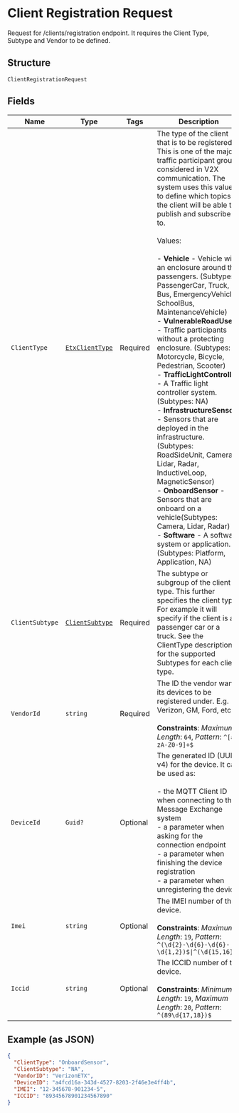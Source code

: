 
# Client Registration Request

Request for /clients/registration endpoint. It requires the Client Type, Subtype and Vendor to be defined.

## Structure

`ClientRegistrationRequest`

## Fields

| Name | Type | Tags | Description |
|  --- | --- | --- | --- |
| `ClientType` | [`EtxClientType`](../../doc/models/etx-client-type.md) | Required | The type of the client that is to be registered. This is one of the major traffic participant groups considered in V2X communication. The system uses this value to define which topics the client will be able to publish and subscribe to.<br><br>Values:<br><br>- **Vehicle** - Vehicle with an enclosure around the passengers. (Subtypes: PassengerCar, Truck, Bus, EmergencyVehicle, SchoolBus, MaintenanceVehicle)<br>- **VulnerableRoadUser** - Traffic participants without a protecting enclosure. (Subtypes: Motorcycle, Bicycle, Pedestrian, Scooter)<br>- **TrafficLightController** - A Traffic light controller system. (Subtypes: NA)<br>- **InfrastructureSensor** - Sensors that are deployed in the infrastructure. (Subtypes: RoadSideUnit, Camera, Lidar, Radar, InductiveLoop, MagneticSensor)<br>- **OnboardSensor** - Sensors that are onboard on a vehicle(Subtypes: Camera, Lidar, Radar)<br>- **Software** - A software system or application. (Subtypes: Platform, Application, NA) |
| `ClientSubtype` | [`ClientSubtype`](../../doc/models/client-subtype.md) | Required | The subtype or subgroup of the client type. This further specifies the client type. For example it will specify if the client is a passenger car or a truck. See the ClientType description for the supported Subtypes for each client type. |
| `VendorId` | `string` | Required | The ID the vendor wants its devices to be registered under. E.g. Verizon, GM, Ford, etc.<br><br>**Constraints**: *Maximum Length*: `64`, *Pattern*: `^[a-zA-Z0-9]+$` |
| `DeviceId` | `Guid?` | Optional | The generated ID (UUID v4) for the device. It can be used as:<br><br>- the MQTT Client ID when connecting to the Message Exchange system<br>- a parameter when asking for the connection endpoint<br>- a parameter when finishing the device registration<br>- a parameter when unregistering the device |
| `Imei` | `string` | Optional | The IMEI number of the device.<br><br>**Constraints**: *Maximum Length*: `19`, *Pattern*: `^(\d{2}-\d{6}-\d{6}-\d{1,2})$\|^(\d{15,16})$` |
| `Iccid` | `string` | Optional | The ICCID number of the device.<br><br>**Constraints**: *Minimum Length*: `19`, *Maximum Length*: `20`, *Pattern*: `^(89\d{17,18})$` |

## Example (as JSON)

```json
{
  "ClientType": "OnboardSensor",
  "ClientSubtype": "NA",
  "VendorID": "VerizonETX",
  "DeviceID": "a4fcd16a-343d-4527-8203-2f46e3e4ff4b",
  "IMEI": "12-345678-901234-5",
  "ICCID": "89345678901234567890"
}
```

